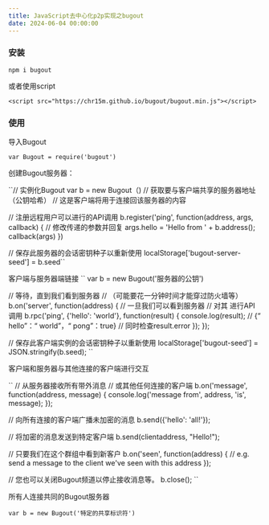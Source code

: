```yaml
---
title: JavaScript去中心化p2p实现之bugout
date: 2024-06-04 00:00:00
---
```

### 安装
``npm i bugout``

或者使用script

``<script src="https://chr15m.github.io/bugout/bugout.min.js"></script>``

### 使用
导入Bugout

``var Bugout = require('bugout')``

创建Bugout服务器：

``// 实例化Bugout
var  b  = new Bugout（)
//  获取要与客户端共享的服务器地址（公钥哈希）
//  这是客户端将用于连接回该服务器的内容

//  注册远程用户可以进行的API调用
b.register('ping', function(address, args, callback) {
  //  修改传递的参数并回复
  args.hello = 'Hello from ' + b.address();
  callback(args)
})

//  保存此服务器的会话密钥种子以重新使用
localStorage['bugout-server-seed'] = b.seed``

客户端与服务器端链接
``
var b = new Bugout('服务器的公钥')
 
//  等待，直到我们看到服务器
//  （可能要花一分钟时间才能穿过防火墙等）
b.on('server', function(address) {
  //  一旦我们可以看到服务器
  // 对其  进行API调用
b.rpc('ping', {'hello': 'world'}, function(result) {
    console.log(result);
    //  {“ hello”：“ world”，“ pong”：true}
    //  同时检查result.error
  });
});
 
//  保存此客户端实例的会话密钥种子以重新使用
localStorage['bugout-seed'] = JSON.stringify(b.seed);
``

客户端和服务器与其他连接的客户端进行交互

``
//  从服务器接收所有带外消息
//  或其他任何连接的客户端
b.on('message', function(address, message) {
  console.log('message from', address, 'is', message);
});
 
//  向所有连接的客户端广播未加密的消息
b.send({'hello': 'all!'});
 
//  将加密的消息发送到特定客户端
b.send(clientaddress, "Hello!");
 
//  只要我们在这个群组中看到新客户
b.on('seen', function(address) {
  // e.g. send a message to the client we've seen with this address
});
 
//  您也可以关闭Bugout频道以停止接收消息等。
b.close();
``

所有人连接共同的Bugout服务器

``
var b = new Bugout('特定的共享标识符')
``
